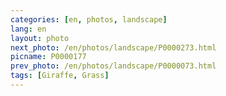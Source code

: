 ```yaml
---
categories: [en, photos, landscape]
lang: en
layout: photo
next_photo: /en/photos/landscape/P0000273.html
picname: P0000177
prev_photo: /en/photos/landscape/P0000073.html
tags: [Giraffe, Grass]
---
```


